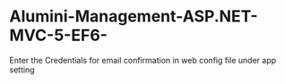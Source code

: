 # Alumini-Management-ASP.NET-MVC-5-EF6-
Enter the Credentials for email confirmation in web config file under app setting
